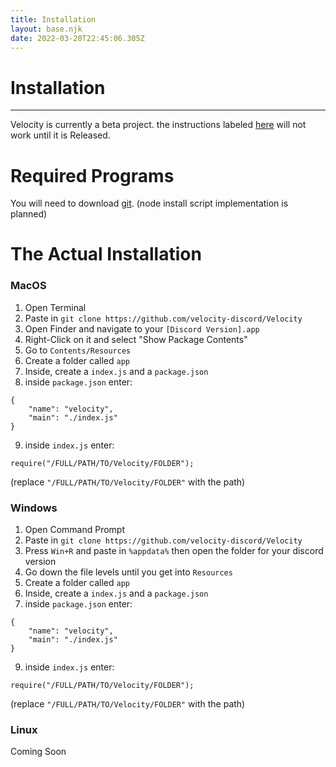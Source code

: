 ```yaml
---
title: Installation
layout: base.njk
date: 2022-03-20T22:45:06.305Z
---
```



# Installation
---

<div class="notice">
    Velocity is currently a beta project. the instructions labeled <a href="#a">here</a> will not work until it is Released.
</div>

# Required Programs
You will need to download [git](https://git-scm.com/download/). 
 (node install script implementation is planned)
<br />
# The Actual Installation

### MacOS
1. Open Terminal
2. Paste in 
`git clone https://github.com/velocity-discord/Velocity`
3. Open Finder and navigate to your `[Discord Version].app`
4. Right-Click on it and select "Show Package Contents"
5. Go to  `Contents/Resources`
6. Create a folder called `app`
7. Inside, create a `index.js` and a `package.json`
8. inside `package.json` enter:
```
{
    "name": "velocity",
    "main": "./index.js"
}
```
9. inside `index.js` enter:
```
require("/FULL/PATH/TO/Velocity/FOLDER");
```
(replace `"/FULL/PATH/TO/Velocity/FOLDER"` with the path)

### Windows
1. Open Command Prompt
2. Paste in 
`git clone https://github.com/velocity-discord/Velocity`
3. Press `Win+R` and paste in `%appdata%` then open the folder for your discord version
4. Go down the file levels until you get into `Resources`
6. Create a folder called `app`
7. Inside, create a `index.js` and a `package.json`
8. inside `package.json` enter:
```
{
    "name": "velocity",
    "main": "./index.js"
}
```
9. inside `index.js` enter:
```
require("/FULL/PATH/TO/Velocity/FOLDER");
```
(replace `"/FULL/PATH/TO/Velocity/FOLDER"` with the path)


### Linux

Coming Soon